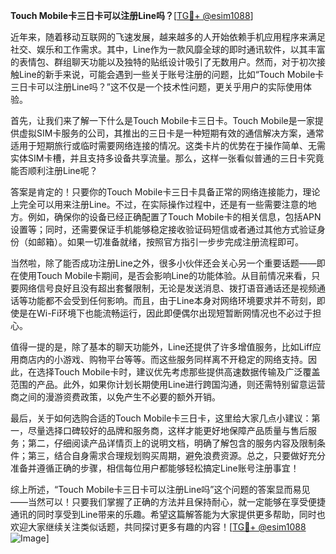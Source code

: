 **Touch Mobile卡三日卡可以注册Line吗？**[[TG💪+ @esim1088](https://t.me/s/esim1088)]

近年来，随着移动互联网的飞速发展，越来越多的人开始依赖手机应用程序来满足社交、娱乐和工作需求。其中，Line作为一款风靡全球的即时通讯软件，以其丰富的表情包、群组聊天功能以及独特的贴纸设计吸引了无数用户。然而，对于初次接触Line的新手来说，可能会遇到一些关于账号注册的问题，比如“Touch Mobile卡三日卡可以注册Line吗？”这不仅是一个技术性问题，更关乎用户的实际使用体验。

首先，让我们来了解一下什么是Touch Mobile卡三日卡。Touch Mobile是一家提供虚拟SIM卡服务的公司，其推出的三日卡是一种短期有效的通信解决方案，通常适用于短期旅行或临时需要网络连接的情况。这类卡片的优势在于操作简单、无需实体SIM卡槽，并且支持多设备共享流量。那么，这样一张看似普通的三日卡究竟能否顺利注册Line呢？

答案是肯定的！只要你的Touch Mobile卡三日卡具备正常的网络连接能力，理论上完全可以用来注册Line。不过，在实际操作过程中，还是有一些需要注意的地方。例如，确保你的设备已经正确配置了Touch Mobile卡的相关信息，包括APN设置等；同时，还需要保证手机能够稳定接收验证码短信或者通过其他方式验证身份（如邮箱）。如果一切准备就绪，按照官方指引一步步完成注册流程即可。

当然啦，除了能否成功注册Line之外，很多小伙伴还会关心另一个重要话题——即在使用Touch Mobile卡期间，是否会影响Line的功能体验。从目前情况来看，只要网络信号良好且没有超出套餐限制，无论是发送消息、拨打语音通话还是视频通话等功能都不会受到任何影响。而且，由于Line本身对网络环境要求并不苛刻，即使是在Wi-Fi环境下也能流畅运行，因此即便偶尔出现短暂断网情况也不必过于担心。

值得一提的是，除了基本的聊天功能外，Line还提供了许多增值服务，比如Liff应用商店内的小游戏、购物平台等等。而这些服务同样离不开稳定的网络支持。因此，在选择Touch Mobile卡时，建议优先考虑那些提供高速数据传输及广泛覆盖范围的产品。此外，如果你计划长期使用Line进行跨国沟通，则还需特别留意运营商之间的漫游资费政策，以免产生不必要的额外开销。

最后，关于如何选购合适的Touch Mobile卡三日卡，这里给大家几点小建议：第一，尽量选择口碑较好的品牌和服务商，这样才能更好地保障产品质量与售后服务；第二，仔细阅读产品详情页上的说明文档，明确了解包含的服务内容及限制条件；第三，结合自身需求合理规划购买周期，避免浪费资源。总之，只要做好充分准备并遵循正确的步骤，相信每位用户都能够轻松搞定Line账号注册事宜！

综上所述，“Touch Mobile卡三日卡可以注册Line吗”这个问题的答案显而易见——当然可以！只要我们掌握了正确的方法并且保持耐心，就一定能够在享受便捷通讯的同时享受到Line带来的乐趣。希望这篇解答能为大家提供更多帮助，同时也欢迎大家继续关注类似话题，共同探讨更多有趣的内容！[[TG💪+ @esim1088](https://t.me/s/esim1088) ![Image](https://i.postimg.cc/4NQfJmqS/Snipaste-2025-05-13-00-14-12.png)]